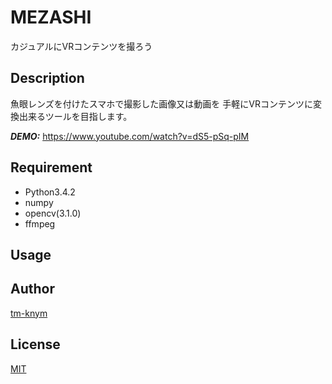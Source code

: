 # MEZASHI

カジュアルにVRコンテンツを撮ろう

## Description

魚眼レンズを付けたスマホで撮影した画像又は動画を
手軽にVRコンテンツに変換出来るツールを目指します。

***DEMO:***
https://www.youtube.com/watch?v=dS5-pSq-pIM

## Requirement

- Python3.4.2
- numpy
- opencv(3.1.0)
- ffmpeg

## Usage


## Author

[tm-knym](http://tm-knym.github.io/)

## License

[MIT](http://b4b4r07.mit-license.org)
